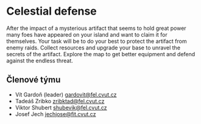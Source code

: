 # Celestial defense

After the impact of a mysterious artifact that seems to hold great power many foes have appeared on your island and want to claim it for themselves. Your task will be to do your best to protect the artifact from enemy raids. Collect resources and upgrade your base to unravel the secrets of the artifact. Explore the map to get better equipment and defend against the endless threat.

## Členové týmu

* Vít Gardoň (leader) <gardovit@fel.cvut.cz>
* Tadeáš Zribko <zribktad@fel.cvut.cz>
* Viktor Shubert <shubevik@fel.cvut.cz>
* Josef Jech <jechjose@fit.cvut.cz>
